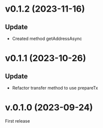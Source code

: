 # v0.1.2 (2023-11-16)

## Update

- Created method getAddressAsync

# v0.1.1 (2023-10-26)

## Update

- Refactor transfer method to use prepareTx

# v.0.1.0 (2023-09-24)

First release
